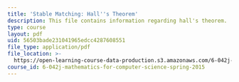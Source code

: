 ```yaml
---
title: 'Stable Matching: Hall''s Theorem'
description: This file contains information regarding hall's theorem.
type: course
layout: pdf
uid: 56503bade231041965edcc4287608551
file_type: application/pdf
file_location: >-
  https://open-learning-course-data-production.s3.amazonaws.com/6-042j-mathematics-for-computer-science-spring-2015/56503bade231041965edcc4287608551_MIT6_042JS15_halls_thorem.pdf
course_id: 6-042j-mathematics-for-computer-science-spring-2015
---
```

